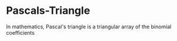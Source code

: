 # Pascals-Triangle
In mathematics, Pascal's triangle is a triangular array of the binomial coefficients
